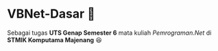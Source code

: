 # VBNet-Dasar 🥳
Sebagai tugas **UTS Genap Semester 6** mata kuliah *Pemrograman.Net* di **STMIK Komputama Majenang** 😆
